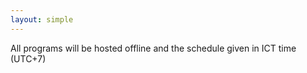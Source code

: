 ```yaml
---
layout: simple
---
```


All programs will be hosted offline and the schedule given in ICT time (UTC+7)
